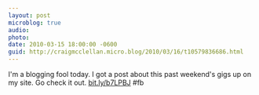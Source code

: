 ```yaml
---
layout: post
microblog: true
audio: 
photo: 
date: 2010-03-15 18:00:00 -0600
guid: http://craigmcclellan.micro.blog/2010/03/16/t10579836686.html
---
```

I'm a blogging fool today.  I got a post about this past weekend's gigs up on my site. Go check it out. [bit.ly/b7LPBJ](http://bit.ly/b7LPBJ) #fb
